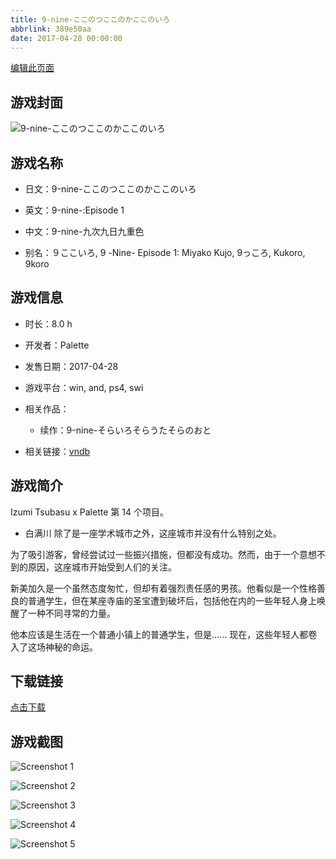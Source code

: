 ```yaml
---
title: 9-nine-ここのつここのかここのいろ
abbrlink: 389e50aa
date: 2017-04-28 00:00:00
---
```

[编辑此页面](https://github.com/ACG-3/ADV3-source/blob/main/source/_posts/games/9-nine-%E3%81%93%E3%81%93%E3%81%AE%E3%81%A4%E3%81%93%E3%81%93%E3%81%AE%E3%81%8B%E3%81%93%E3%81%93%E3%81%AE%E3%81%84%E3%82%8D.md)

## 游戏封面

![9-nine-ここのつここのかここのいろ](https%3A//pan.timero.xyz/onedrive/img_lib_001/9-nine-%E3%81%93%E3%81%93%E3%81%AE%E3%81%A4%E3%81%93%E3%81%93%E3%81%AE%E3%81%8B%E3%81%93%E3%81%93%E3%81%AE%E3%81%84%E3%82%8D_cover.avif)


## 游戏名称

- 日文：9-nine-ここのつここのかここのいろ
- 英文：9-nine-:Episode 1
- 中文：9-nine-九次九日九重色

- 别名：９ここいろ, 9 -Nine- Episode 1: Miyako Kujo, 9っころ, Kukoro, 9koro


## 游戏信息

- 时长：8.0 h
- 开发者：Palette
- 发售日期：2017-04-28
- 游戏平台：win, and, ps4, swi
- 相关作品：
   - 续作：9-nine-そらいろそらうたそらのおと

- 相关链接：[vndb](https://vndb.org/v19829)


## 游戏简介

Izumi Tsubasu x Palette 第 14 个项目。

- 白满川
除了是一座学术城市之外，这座城市并没有什么特别之处。

为了吸引游客，曾经尝试过一些振兴措施，但都没有成功。然而，由于一个意想不到的原因，这座城市开始受到人们的关注。

新美加久是一个虽然态度匆忙，但却有着强烈责任感的男孩。他看似是一个性格善良的普通学生，但在某座寺庙的圣宝遭到破坏后，包括他在内的一些年轻人身上唤醒了一种不同寻常的力量。

他本应该是生活在一个普通小镇上的普通学生，但是......
现在，这些年轻人都卷入了这场神秘的命运。


## 下载链接

[点击下载](https://pan.timero.xyz/onedrive/adv_lib_001/9-nine-%E3%81%93%E3%81%93%E3%81%AE%E3%81%A4%E3%81%93%E3%81%93%E3%81%AE%E3%81%8B%E3%81%93%E3%81%93%E3%81%AE%E3%81%84%E3%82%8D)


## 游戏截图


![Screenshot 1](https%3A//pan.timero.xyz/onedrive/img_lib_001/9-nine-%E3%81%93%E3%81%93%E3%81%AE%E3%81%A4%E3%81%93%E3%81%93%E3%81%AE%E3%81%8B%E3%81%93%E3%81%93%E3%81%AE%E3%81%84%E3%82%8D_Screenshot_1.avif)

![Screenshot 2](https%3A//pan.timero.xyz/onedrive/img_lib_001/9-nine-%E3%81%93%E3%81%93%E3%81%AE%E3%81%A4%E3%81%93%E3%81%93%E3%81%AE%E3%81%8B%E3%81%93%E3%81%93%E3%81%AE%E3%81%84%E3%82%8D_Screenshot_2.avif)

![Screenshot 3](https%3A//pan.timero.xyz/onedrive/img_lib_001/9-nine-%E3%81%93%E3%81%93%E3%81%AE%E3%81%A4%E3%81%93%E3%81%93%E3%81%AE%E3%81%8B%E3%81%93%E3%81%93%E3%81%AE%E3%81%84%E3%82%8D_Screenshot_3.avif)

![Screenshot 4](https%3A//pan.timero.xyz/onedrive/img_lib_001/9-nine-%E3%81%93%E3%81%93%E3%81%AE%E3%81%A4%E3%81%93%E3%81%93%E3%81%AE%E3%81%8B%E3%81%93%E3%81%93%E3%81%AE%E3%81%84%E3%82%8D_Screenshot_4.avif)

![Screenshot 5](https%3A//pan.timero.xyz/onedrive/img_lib_001/9-nine-%E3%81%93%E3%81%93%E3%81%AE%E3%81%A4%E3%81%93%E3%81%93%E3%81%AE%E3%81%8B%E3%81%93%E3%81%93%E3%81%AE%E3%81%84%E3%82%8D_Screenshot_5.avif)

